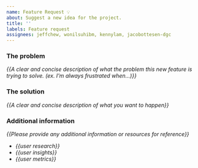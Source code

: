 ```yaml
---
name: Feature Request 💡
about: Suggest a new idea for the project.
title: ''
labels: Feature request
assignees: jeffchew, wonilsuhibm, kennylam, jacobottesen-dgc
---
```


<!-- replace _{{...}}_ with your own words -->

### The problem
_{{A clear and concise description of what the problem this new feature is trying to solve. (ex. I'm always frustrated when...)}}_

### The solution
_{{A clear and concise description of what you want to happen}}_

### Additional information
 _{{Please provide any additional information or resources for reference}}_
 - _{{user research}}_
 - _{{user insights}}_
 - _{{user metrics}}_

